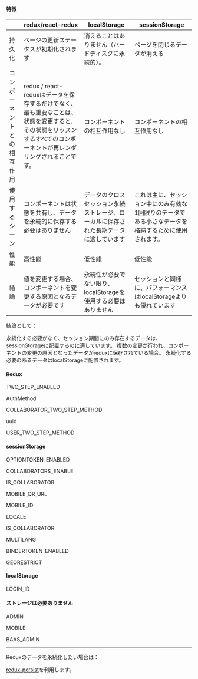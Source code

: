 #### 特徴

|                            | redux/react-redux                                            | localStorage                                                 | sessionStorage                                               |
| -------------------------- | ------------------------------------------------------------ | ------------------------------------------------------------ | ------------------------------------------------------------ |
| 持久化                     | ページの更新ステータスが初期化されます                       | 消えることはありません（ハードディスクに永続的）。           | ページを閉じるデータが消える                                 |
| コンポーネントとの相互作用 | redux / react-reduxはデータを保存するだけでなく、最も重要なことは、状態を変更すると、その状態をリッスンするすべてのコンポーネントが再レンダリングされることです。 | コンポーネントの相互作用なし                                 | コンポーネントの相互作用なし                                 |
| 使用するシーン             | コンポーネントは状態を共有し、データを永続的に保存する必要はありません | データのクロスセッション永続ストレージ、ローカルに保存された長期データに適しています | これは主に、セッション中にのみ有効な1回限りのデータである小さなデータを格納するために使用されます。 |
| 性能                       | 高性能                                                       | 低性能                                                       | 低性能                                                       |
| 結論                       | 値を変更する場合、コンポーネントを変更する原因となるデータが必要です | 永続性が必要でない限り、localStorageを使用する必要はありません | セッションと同様に、パフォーマンスはlocalStorageよりも優れています |



結論として：

永続化する必要がなく、セッション期間にのみ存在するデータは、sessionStorageに配置するのに適しています。
複数の変更が行われ、コンポーネントの変更の原因となったデータがreduxに保存されている場合。
永続化する必要のあるデータはlocalStorageに配置されます。



#### Redux

TWO_STEP_ENABLED

AuthMethod

COLLABORATOR_TWO_STEP_METHOD

uuid

USER_TWO_STEP_METHOD

#### sessionStorage

OPTIONTOKEN_ENABLED

COLLABORATORS_ENABLE

IS_COLLABORATOR

MOBILE_QR_URL

MOBILE_ID

LOCALE

IS_COLLABORATOR

MULTILANG

BINDERTOKEN_ENABLED

GEORESTRICT

#### localStorage

LOGIN_ID

#### ストレージは必要ありません

ADMIN

MOBILE

BAAS_ADMIN



-----

Reduxのデータを永続化したい場合は：

[redux-persist](https://github.com/rt2zz/redux-persist)を利用します。

